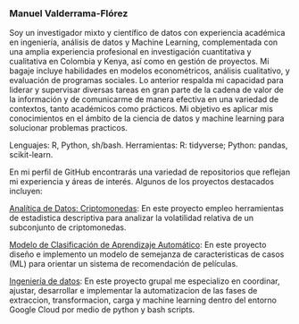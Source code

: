 ### Manuel Valderrama-Flórez

Soy un investigador mixto y científico de datos con experiencia académica en ingeniería, análisis de datos y Machine Learning, complementada con una amplia experiencia profesional en investigación cuantitativa y cualitativa en Colombia y Kenya, así como en gestión de proyectos. Mi bagaje incluye habilidades en modelos econométricos, análisis cualitativo, y evaluación de programas sociales. Lo anterior respalda mi capacidad para liderar y supervisar diversas tareas en gran parte de la cadena de valor de la información y de comunicarme de manera efectiva en una variedad de contextos, tanto académicos como prácticos. Mi objetivo es aplicar mis conocimientos en el ámbito de la ciencia de datos y machine learning para solucionar problemas practicos.

Lenguajes: R, Python, sh/bash.
Herramientas: R: tidyverse; Python: pandas, scikit-learn.

En mi perfil de GitHub encontrarás una variedad de repositorios que reflejan mi experiencia y áreas de interés. Algunos de los proyectos destacados incluyen:

[Analítica de Datos: Criptomonedas](https://github.com/mmvvff/henry_pi_anltcs): En este proyecto empleo herramientas de estadistica descriptiva para analizar la volatilidad relativa de un subconjunto de criptomonedas.

[Modelo de Clasificación de Aprendizaje Automático](https://github.com/mmvvff/henry_pi_mlops): En este proyecto diseño e implemento un modelo de semejanza de caracteristicas de casos (ML) para orientar un sistema de recomendación de películas.

[Ingeniería de datos](https://github.com/MatB1988/proyectogrupal/tree/main/scripts): En este proyecto grupal me especializo en coordinar, ajustar, desarrollar e implementar la automatizacion de las fases de extraccion, transformacion, carga y machine learning dentro del entorno Google Cloud por medio de python y bash scripts.

